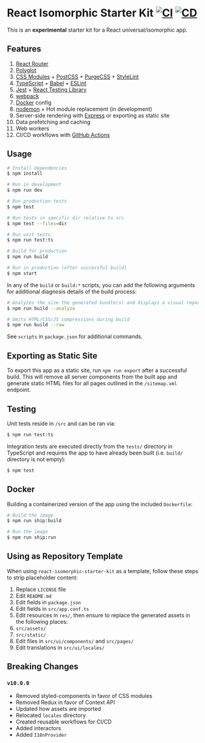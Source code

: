 # React Isomorphic Starter Kit [![CI](https://github.com/andrewscwei/react-isomorphic-starter-kit/workflows/CI/badge.svg)](https://github.com/andrewscwei/react-isomorphic-starter-kit/actions?query=workflow%3ACI) [![CD](https://github.com/andrewscwei/react-isomorphic-starter-kit/workflows/CD/badge.svg)](https://github.com/andrewscwei/react-isomorphic-starter-kit/actions?query=workflow%3ACD)

This is an **experimental** starter kit for a React universal/isomorphic app.

## Features

1. [React Router](https://reacttraining.com/react-router/)
2. [Polyglot](http://airbnb.io/polyglot.js/)
3. [CSS Modules](https://github.com/css-modules/css-modules) + [PostCSS](https://postcss.org/) + [PurgeCSS](https://purgecss.com/) + [StyleLint](https://stylelint.io/)
4. [TypeScript](https://www.typescriptlang.org/) + [Babel](https://babeljs.io/) + [ESLint](https://eslint.org/)
5. [Jest](https://jestjs.io/) + [React Testing Library](https://testing-library.com/docs/react-testing-library/)
6. [webpack](https://webpack.js.org/)
7. [Docker](https://docker.com) config
8. [nodemon](https://github.com/remy/nodemon) + Hot module replacement (in development)
9. Server-side rendering with [Express](https://expressjs.com/) or exporting as static site
10. Data prefetching and caching
11. Web workers
12. CI/CD workflows with [GitHub Actions](https://github.com/features/actions)

## Usage

```sh
# Install dependencies
$ npm install

# Run in development
$ npm run dev

# Run production tests
$ npm test

# Run tests in specific dir relative to src
$ npm test --files=dir

# Run unit tests
$ npm run test:ts

# Build for production
$ npm run build

# Run in production (after successful build)
$ npm start
```

In any of the `build` or `build:*` scripts, you can add the following arguments for additional diagnosis details of the build process:

```sh
# Analyzes the size the generated bundle(s) and displays a visual report in the default browser
$ npm run build --analyze

# Omits HTML/CSS/JS compressions during build
$ npm run build --raw
```

See `scripts` in `package.json` for additional commands.

## Exporting as Static Site

To export this app as a static site, run `npm run export` after a successful build. This will remove all server components from the built app and generate static HTML files for all pages outlined in the `/sitemap.xml` endpoint.

## Testing

Unit tests reside in `/src` and can be ran via:

```sh
$ npm run test:ts
```

Integration tests are executed directly from the `tests/` directory in TypeScript and requires the app to have already been built (i.e. `build/` directory is not empty):

```sh
$ npm test
```

## Docker

Building a containerized version of the app using the included `Dockerfile`:

```sh
# Build the image
$ npm run ship:build

# Run the image
$ npm run ship:run
```

## Using as Repository Template

When using `react-isomorphic-starter-kit` as a template, follow these steps to strip placeholder content:

1. Replace `LICENSE` file
2. Edit `README.md`
3. Edit fields in `package.json`
4. Edit fields in `src/app.conf.ts`
5. Edit resources in `res/`, then ensure to replace the generated assets in the following places:
  1. `src/assets/`
  2. `src/static/`
6. Edit files in `src/ui/components/` and `src/pages/`
7. Edit translations in `src/ui/locales/`

## Breaking Changes

### `v10.0.0`

- Removed styled-components in favor of CSS modules
- Removed Redux in favor of Context API
- Updated how assets are imported
- Relocated `locales` directory
- Created reusable workflows for CI/CD
- Added interactors
- Added `I18nProvider`
